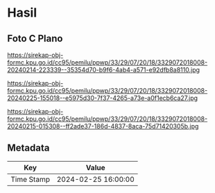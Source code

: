 # Hasil

## Foto C Plano

https://sirekap-obj-formc.kpu.go.id/cc95/pemilu/ppwp/33/29/07/20/18/3329072018008-20240214-223339--35354d70-b9f6-4ab4-a571-e92dfb8a8110.jpg

https://sirekap-obj-formc.kpu.go.id/cc95/pemilu/ppwp/33/29/07/20/18/3329072018008-20240225-155018--e5975d30-7f37-4265-a73e-a0f1ecb6ca27.jpg

https://sirekap-obj-formc.kpu.go.id/cc95/pemilu/ppwp/33/29/07/20/18/3329072018008-20240215-015308--ff2ade37-186d-4837-8aca-75d71420305b.jpg


## Metadata

| Key        | Value               |
| ---------- | ------------------- |
| Time Stamp | 2024-02-25 16:00:00 |



